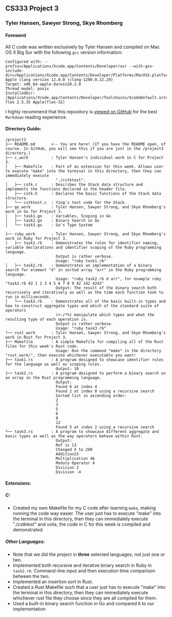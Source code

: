## CS333 Project 3

### Tyler Hansen, Sawyer Strong, Skye Rhomberg

#### Foreword

All C code was written exclusively by Tyler Hansen and compiled on Mac OS X Big Sur with the following `gcc` version information:

```
Configured with: --prefix=/Applications/Xcode.app/Contents/Developer/usr --with-gxx-include-dir=/Applications/Xcode.app/Contents/Developer/Platforms/MacOSX.platform/Developer/SDKs/MacOSX.sdk/usr/include/c++/4.2.1
Apple clang version 12.0.0 (clang-1200.0.32.29)
Target: x86_64-apple-darwin20.2.0
Thread model: posix
InstalledDir: /Applications/Xcode.app/Contents/Developer/Toolchains/XcodeDefault.xctoolchain/usr/bin
flex 2.5.35 Apple(flex-32)
```

I highly recommend that this repository is [viewed on GitHub](https://github.com/tylermhansen/CS333) for the best `Markdown` reading experience.

#### Directory Guide:

```
/project3
├── README.md       <-- You are here! (If you have the README open, of course. In GitHub, you will see this if you are just in the /project3 directory.)
├── c_work          : Tyler Hansen's individual work in C for Project 3.
│   ├── Makefile    : Part of an extension for this week. Allows user to execute "make" into the terminal in this directory, then they can immediately execute
                      "./cstktest".
│   ├── cstk.c      : Describes the Stack data structure and implements the functions declared in the header file.
│   ├── cstk.h      : Declares the basic functions of the Stack data structure.
│   └── cstktest.c  : Ying's test code for the Stack.
├── go_work         : Tyler Hansen, Sawyer Strong, and Skye Rhomberg's work in Go for Project 3.
│   ├── task1.go    : Variables, Scoping in Go
│   ├── task2.go    : Binary Search in Go
│   └── task3.go    : Go's Type System

├── ruby_work       : Tyler Hansen, Sawyer Strong, and Skye Rhomberg's work in Ruby for Project 3.
│   ├── task1.rb    : Demonstrates the rules for identifier naming, variable declarations and identifier scoping of the Ruby programming language.
                      Output is rather verbose.
                      Usage: "ruby task1.rb"
│   ├── task2.rb    : Demonstrates an implementation of a binary search for element "d" in sorted array "arr" in the Ruby programming language.
                      Usage: "ruby task2.rb d arr", for example ruby "task2.rb 42 1 2 3 4 5 6 7 8 9 42 142 4242"
                      Output: The result of the binary search both recursively and iteratively as well as the time each function took to run in milliseconds.
│   └── task3.rb    : Demonstrates all of the basic built-in types and how to construct aggregate types and which of the standard suite of operators
                      (+-/*%) manipulate which types and what the resulting type of each operation is.
                      Output is rather verbose.
                      Usage: "ruby task3.rb"
└── rust_work       : Tyler Hansen, Sawyer Strong, and Skye Rhomberg's work in Rust for Project 3.
├── Makefile        : A simple Makefile for compiling all of the Rust files for this week's Rust code.
                      Usage: Run the command "make" in the directory "rust_work/", then execute whichever executable you want!
├── task1.rs        : A program designed to showcase identifier rules for the language as well as scoping rules.
                      Output: 10
├── task2.rs        : A program designed to perform a binary search on an array in the Rust programming language.
                      Output:
                      Found 6 at index 4
                      Found 2 at index 0 using a recursive search
                      Sorted list in ascending order:
                      2
                      3
                      5
                      6
                      8
                      12
                      Found 5 at index 2 using a recursive search
└── task3.rs        : A program to showcase different aggregate and basic types as well as the way operators behave within Rust.
                      Output:
                      Ref is 13
                      Changed X to 200
                      Addition23
                      Multiplication 46
                      Modulo Operator 4
                      Division 2
                      Division -4
```

#### Extensions:

##### C:

- Created my own Makefile for my C code after learning `make`, making running the code way easier. The user just has to execute "make" into the terminal in this directory, then they can immediately execute "./cstktest" and voila, the code in C for this week is compiled and demonstrated.

##### Other Languages:

- Note that we did the project in **three** selected languages, not just one or two.
- Implemented both recursive and iterative binary search in Ruby in `task2.rb`. Command-line input and then execution time comparison between the two.
- Implemented an insertion sort in Rust.
- Created a Rust Makefile such that a user just has to execute "make" into the terminal in this directory, then they can immediately execute whichever rust file they choose since they are all compiled for them.
- Used a built-in binary search function in Go and compared it to our implementation
